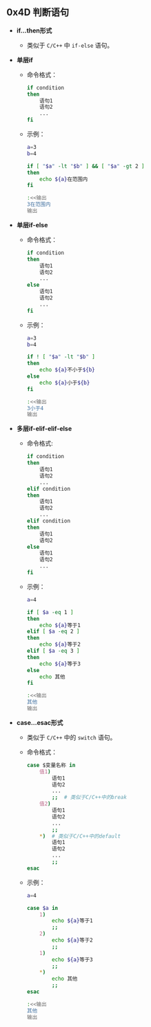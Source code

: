 ## 0x4D 判断语句

- **if...then形式**
  - 类似于 `C/C++` 中 `if-else` 语句。

- **单层if**
  - 命令格式：
    ``` bash
    if condition
    then
        语句1
        语句2
        ...
    fi
    ```

  - 示例：
    ``` bash
    a=3
    b=4

    if [ "$a" -lt "$b" ] && [ "$a" -gt 2 ]
    then
        echo ${a}在范围内
    fi

    :<<输出
    3在范围内
    输出
    ```

- **单层if-else**

  - 命令格式：
    ``` bash
    if condition
    then
        语句1
        语句2
        ...
    else
        语句1
        语句2
        ...
    fi
    ```

  - 示例：
    ``` bash
    a=3
    b=4

    if ! [ "$a" -lt "$b" ]
    then
        echo ${a}不小于${b}
    else
        echo ${a}小于${b}
    fi

    :<<输出
    3小于4
    输出
    ```

- **多层if-elif-elif-else**

  - 命令格式:
    ``` bash
    if condition
    then
        语句1
        语句2
        ...
    elif condition
    then
        语句1
        语句2
        ...
    elif condition
    then
        语句1
        语句2
    else
        语句1
        语句2
        ...
    fi
    ```

  - 示例：
    ``` bash
    a=4

    if [ $a -eq 1 ]
    then
        echo ${a}等于1
    elif [ $a -eq 2 ]
    then
        echo ${a}等于2
    elif [ $a -eq 3 ]
    then
        echo ${a}等于3
    else
        echo 其他
    fi

    :<<输出
    其他
    输出
    ```

- **case…esac形式**

  - 类似于 `C/C++` 中的 `switch` 语句。

  - 命令格式：
    ``` bash
    case $变量名称 in
        值1)
            语句1
            语句2
            ...
            ;;  # 类似于C/C++中的break
        值2)
            语句1
            语句2
            ...
            ;;
        *)  # 类似于C/C++中的default
            语句1
            语句2
            ...
            ;;
    esac
    ```

  - 示例：
    ``` bash
    a=4

    case $a in
        1)
            echo ${a}等于1
            ;;  
        2)
            echo ${a}等于2
            ;;  
        1)                                                
            echo ${a}等于3
            ;;  
        *)
            echo 其他
            ;;  
    esac

    :<<输出
    其他
    输出
    ```